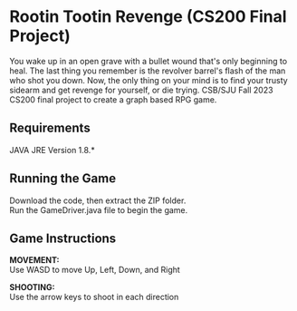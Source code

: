 # Rootin Tootin Revenge (CS200 Final Project)
You wake up in an open grave with a bullet wound that's only beginning to heal. The last thing you remember is the revolver barrel's flash of the man who shot you down.
Now, the only thing on your mind is to find your trusty sidearm and get revenge for yourself, or die trying. 
CSB/SJU Fall 2023 CS200 final project to create a graph based RPG game.

## Requirements
JAVA JRE Version 1.8.*


## Running the Game
Download the code, then extract the ZIP folder.  
Run the GameDriver.java file to begin the game.

## Game Instructions
**MOVEMENT:**  
Use WASD to move Up, Left, Down, and Right 
  
**SHOOTING:**  
Use the arrow keys to shoot in each direction  
